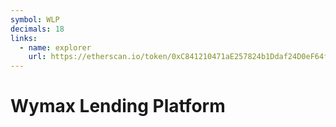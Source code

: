 ```yaml
---
symbol: WLP
decimals: 18
links:
  - name: explorer
    url: https://etherscan.io/token/0xC841210471aE257824b1Ddaf24D0eF64f2297485
---
```


# Wymax Lending Platform
